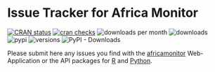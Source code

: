 # Issue Tracker for Africa Monitor

<!-- badges: start -->
[![CRAN status](https://www.r-pkg.org/badges/version/africamonitor)](https://cran.r-project.org/package=africamonitor) 
[![cran checks](https://badges.cranchecks.info/worst/africamonitor.svg)](https://cran.r-project.org/web/checks/check_results_africamonitor.html)
![downloads per month](http://cranlogs.r-pkg.org/badges/africamonitor?color=blue)
![downloads](http://cranlogs.r-pkg.org/badges/grand-total/africamonitor?color=blue)
![pypi](https://img.shields.io/pypi/v/africamonitor.svg)
![versions](https://img.shields.io/pypi/pyversions/africamonitor.svg)
![PyPI - Downloads](https://img.shields.io/pypi/dm/africamonitor)
<!-- badges: end -->


Please submit here any issues you find with the [africamonitor](https://africamonitor.ifw-kiel.de/) Web-Application or the API packages for [R](https://CRAN.R-project.org/package=africamonitor) and [Python](https://pypi.org/project/africamonitor/). 
